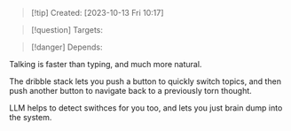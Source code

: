 
>[!tip] Created: [2023-10-13 Fri 10:17]

>[!question] Targets: 

>[!danger] Depends: 

Talking is faster than typing, and much more natural.

The dribble stack lets you push a button to quickly switch topics, and then push another button to navigate back to a previously torn thought.

LLM helps to detect swithces for you too, and lets you just brain dump into the system.